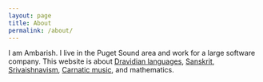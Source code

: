 ```yaml
---
layout: page
title: About
permalink: /about/
---
```


I am Ambarish. I live in the Puget Sound area and work for a large software company. This website is about [Dravidian languages](https://en.wikipedia.org/wiki/Dravidian_languages), [Sanskrit](https://en.wikipedia.org/wiki/Sanskrit), [Srivaishnavism](https://ramanuja.org/sv.html), [Carnatic music](https://www.rasikas.org/forums/), and mathematics.
